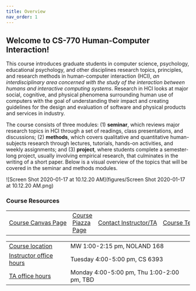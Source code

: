 ```yaml
---
title: Overview
nav_order: 1
---
```


## Welcome to CS-770 Human-Computer Interaction!

This course introduces graduate students in computer science, psychology, educational psychology, and other disciplines research topics, principles, and research methods in human-computer interaction (HCI), *an interdisciplinary area concerned with the study of the interaction between humans and interactive computing systems*. Research in HCI looks at major social, cognitive, and physical phenomena surrounding human use of computers with the goal of understanding their impact and creating guidelines for the design and evaluation of software and physical products and services in industry.

The course consists of three modules: (1) **seminar**, which reviews major research topics in HCI through a set of readings, class presentations, and discussions; (2) **methods**, which covers qualitative and quantitative human-subjects research through lectures, tutorials, hands-on activities, and weekly assignments; and (3) **project**, where students complete a semester-long project, usually involving empirical research, that culminates in the writing of a short paper. Below is a visual overview of the topics that will be covered in the seminar and methods modules.

![Screen Shot 2020-01-17 at 10.12.20 AM](figures/Screen Shot 2020-01-17 at 10.12.20 AM.png)



### Course Resources

<table>
<tr>
	<td>
		<span class="fs-3"><a class="btn btn-blue" href="https://canvas.wisc.edu/courses/192620">Course Canvas Page</a></span>
	</td>
	<td>
		<span class="fs-3"><a class="btn btn-blue" href="http://piazza.com/wisc/spring2020/cspsychedpsych770/home">Course Piazza Page</a></span>
	</td>
	<td>
		<span class="fs-3"><a class="btn btn-blue" href="mailto:hci-class@cs.wisc.edu">Contact Instructor/TA</a></span>
	</td>
	<td>
		<span class="fs-3"><a class="btn btn-blue" href="https://wisconsin-madison.alma.exlibrisgroup.com/view/action/uresolver.do?operation=resolveService&package_service_id=14650690810002122&institutionId=2122&customerId=2120">Course Textbook</a></span>
	</td>
</tr>
</table>

<table>
<tr>
	<td>
		<a class="label" href="">Course location</a>
	</td>
	<td>
		MW 1:00-2:15 pm, NOLAND 168
	</td>
</tr>
<tr>
	<td>
		<a class="label" href="">Instructor office hours</a>
	</td>
	<td>
		Tuesday 4:00-5:00 pm, CS 6393
	</td>
</tr>
<tr>
	<td>
		<a class="label" href="">TA office hours</a>
	</td>
	<td>
		Monday 4:00-5:00 pm, Thu 1:00-2:00 pm, TBD 
	</td>
</tr>
</table>

 

